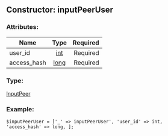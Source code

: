 ## Constructor: inputPeerUser  

### Attributes:

| Name     |    Type       | Required |
|----------|:-------------:|---------:|
|user\_id|[int](../types/int.md) | Required|
|access\_hash|[long](../types/long.md) | Required|
### Type: 

[InputPeer](../types/InputPeer.md)
### Example:

```
$inputPeerUser = ['_' => inputPeerUser', 'user_id' => int, 'access_hash' => long, ];
```